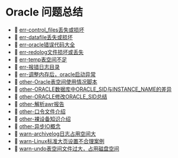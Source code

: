 # Oracle 问题总结

- 📄 [err-control_files丢失或损坏](Oracle%20问题总结/err-control_files丢失或损坏.md)
- 📄 [err-datafile丢失或损坏](Oracle%20问题总结/err-datafile丢失或损坏.md)
- 📄 [err-oracle错误代码大全](Oracle%20问题总结/err-oracle错误代码大全.md)
- 📄 [err-redolog文件损坏或丢失](Oracle%20问题总结/err-redolog文件损坏或丢失.md)
- 📄 [err-temp表空间不足](Oracle%20问题总结/err-temp表空间不足.md)
- 📄 [err-报错日志目录](Oracle%20问题总结/err-报错日志目录.md)
- 📄 [err-调整内存后，oracle启动异常](Oracle%20问题总结/err-调整内存后，oracle启动异常.md)
- 📄 [other-Oracle表空间使用情况脚本](Oracle%20问题总结/other-Oracle表空间使用情况脚本.md)
- 📄 [other-ORACLE数据库中ORACLE_SID与INSTANCE_NAME的差异](Oracle%20问题总结/other-ORACLE数据库中ORACLE_SID与INSTANCE_NAME的差异.md)
- 📄 [other-ORACLE修改ORACLE_SID总结](Oracle%20问题总结/other-ORACLE修改ORACLE_SID总结.md)
- 📄 [other-解析awr报告](Oracle%20问题总结/other-解析awr报告.md)
- 📄 [other-口令文件介绍](Oracle%20问题总结/other-口令文件介绍.md)
- 📄 [other-裸设备知识介绍](Oracle%20问题总结/other-裸设备知识介绍.md)
- 📄 [other-异步IO概念](Oracle%20问题总结/other-异步IO概念.md)
- 📄 [warn-archivelog日志占用空间大](Oracle%20问题总结/warn-archivelog日志占用空间大.md)
- 📄 [warn-Linux标准大页设置不合理案例](Oracle%20问题总结/warn-Linux标准大页设置不合理案例.md)
- 📄 [warn-undo表空间文件过大，占用磁盘空间](Oracle%20问题总结/warn-undo表空间文件过大，占用磁盘空间.md)

‍

‍
